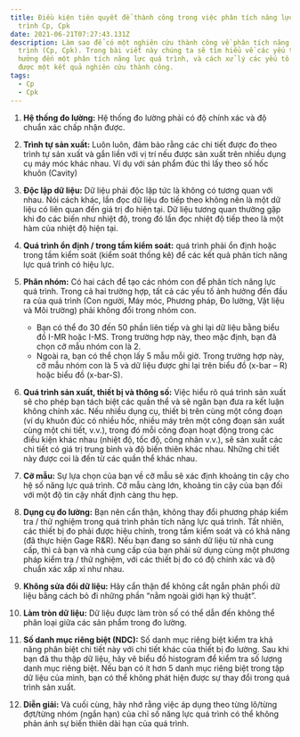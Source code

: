 ```yaml
---
title: Điều kiện tiên quyết để thành công trong việc phân tích năng lực quá
  trình Cp, Cpk
date: 2021-06-21T07:27:43.131Z
description: Làm sao để có một nghiên cứu thành công về phân tích năng lực quá
  trình (Cp, Cpk). Trong bài viết này chúng ta sẽ tìm hiểu về các yếu tố ảnh
  hưởng đến một phân tích năng lực quá trình, và cách xử lý các yếu tố đó để đạt
  được một kết quả nghiên cứu thành công.
tags:
  - Cp
  - Cpk
---
```

1. **Hệ thống đo lường:** Hệ thống đo lường phải có độ chính xác và độ chuẩn xác chấp nhận được.
2. **Trình tự sản xuất:** Luôn luôn, đảm bảo rằng các chi tiết được đo theo trình tự sản xuất và gắn liền với vị trí nếu được sản xuất trên nhiều dụng cụ máy móc khác nhau. Ví dụ với sản phẩm đúc thì lấy theo số hốc khuôn (Cavity)
3. **Độc lập dữ liệu:** Dữ liệu phải độc lập tức là không có tương quan với nhau. Nói cách khác, lần đọc dữ liệu đo tiếp theo không nên là một dữ liệu có liên quan đến giá trị đo hiện tại. Dữ liệu tương quan thường gặp khi đo các biến như nhiệt độ, trong đó lần đọc nhiệt độ tiếp theo là một hàm của nhiệt độ hiện tại.
4. **Quá trình ổn định / trong tầm kiểm soát:** quá trình phải ổn định hoặc trong tầm kiểm soát (kiểm soát thống kê) để các kết quả phân tích năng lực quá trình có hiệu lực.
5. **Phân nhóm:** Có hai cách để tạo các nhóm con để phân tích năng lực quá trình. Trong cả hai trường hợp, tất cả các yếu tố ảnh hưởng đến đầu ra của quá trình (Con người, Máy móc, Phương pháp, Đo lường, Vật liệu và Môi trường) phải không đổi trong nhóm con.

   * Bạn có thể đo 30 đến 50 phần liên tiếp và ghi lại dữ liệu bằng biểu đồ I-MR hoặc I-MS. Trong trường hợp này, theo mặc định, bạn đã chọn cỡ mẫu nhóm con là 2.
   * Ngoài ra, bạn có thể chọn lấy 5 mẫu mỗi giờ. Trong trường hợp này, cỡ mẫu nhóm con là 5 và dữ liệu được ghi lại trên biểu đồ (x-bar – R) hoặc biểu đồ (x-bar-S).
6. **Quá trình sản xuất, thiết bị và thông số:** Việc hiểu rõ quá trình sản xuất sẽ cho phép bạn tách biệt các quần thể và sẽ ngăn bạn đưa ra kết luận không chính xác. Nếu nhiều dụng cụ, thiết bị trên cùng một công đoạn (ví dụ khuôn đúc có nhiều hốc, nhiều máy trên một công đoạn sản xuất cùng một chi tiết, v.v.), trong đó mỗi công đoạn hoạt động trong các điều kiện khác nhau (nhiệt độ, tốc độ, công nhân v.v.), sẽ sản xuất các chi tiết có giá trị trung bình và độ biến thiên khác nhau. Những chi tiết này được coi là đến từ các quần thể khác nhau.
7. **Cỡ mẫu:** Sự lựa chọn của bạn về cỡ mẫu sẽ xác định khoảng tin cậy cho hệ số năng lực quá trình. Cỡ mẫu càng lớn, khoảng tin cậy của bạn đối với một độ tin cậy nhất định càng thu hẹp.
8. **Dụng cụ đo lường:** Bạn nên cẩn thận, không thay đổi phương pháp kiểm tra / thử nghiệm trong quá trình phân tích năng lực quá trình. Tất nhiên, các thiết bị đo phải được hiệu chỉnh, trong tầm kiểm soát và có khả năng (đã thực hiện Gage R&R). Nếu bạn đang so sánh dữ liệu từ nhà cung cấp, thì cả bạn và nhà cung cấp của bạn phải sử dụng cùng một phương pháp kiểm tra / thử nghiệm, với các thiết bị đo có độ chính xác và độ chuẩn xác xấp xỉ như nhau.
9. **Không sửa đổi dữ liệu:** Hãy cẩn thận để không cắt ngắn phân phối dữ liệu bằng cách bỏ đi những phần “nằm ngoài giới hạn kỹ thuật”.
10. **Làm tròn dữ liệu:** Dữ liệu được làm tròn số có thể dẫn đến không thể phân loại giữa các sản phẩm trong đo lường.
11. **Số danh mục riêng biệt (NDC):** Số danh mục riêng biệt kiểm tra khả năng phân biệt chi tiết này với chi tiết khác của thiết bị đo lường. Sau khi bạn đã thu thập dữ liệu, hãy vẽ biểu đồ histogram để kiểm tra số lượng danh mục riêng biệt. Nếu bạn có ít hơn 5 danh mục riêng biệt trong tập dữ liệu của mình, bạn có thể không phát hiện được sự thay đổi trong quá trình sản xuất.
12. **Diễn giải:** Và cuối cùng, hãy nhớ rằng việc áp dụng theo từng lô/từng đợt/từng nhóm (ngắn hạn) của chỉ số năng lực quá trình có thể không phản ánh sự biến thiên dài hạn của quá trình.
